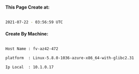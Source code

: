 
   
#### This Page Create at:

```bash

2021-07-22 - 03:56:59 UTC

```

#### Create By Machine:

```bash

Host Name : fv-az42-472

platform  : Linux-5.8.0-1036-azure-x86_64-with-glibc2.31

Ip Local  : 10.1.0.17

```

